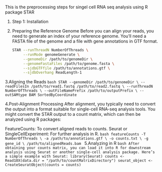 This is the preprocessing steps for singel cell RNA seq analysis using R package STAR

1. Step 1: Installation

2. Preparing the Reference Genome
Before you can align your reads, you need to generate an index of your reference genome. You’ll need a FASTA file of the genome and a file with gene annotations in GTF format.
    ```bash
    STAR --runThreadN NumberOfThreads \
         --runMode genomeGenerate \
         --genomeDir /path/to/genomeDir \
         --genomeFastaFiles /path/to/genome.fasta \
         --sjdbGTFfile /path/to/annotations.gtf \
         --sjdbOverhang ReadLength-1
    ```
3.Aligning the Reads
    ```bash
    STAR --genomeDir /path/to/genomeDir \
         --readFilesIn /path/to/read1.fastq /path/to/read2.fastq \
         --runThreadN NumberOfThreads \
         --outFileNamePrefix /path/to/outputPrefix \
         --outSAMtype BAM SortedByCoordinate
    ```
    
4.Post-Alignment Processing
After alignment, you typically need to convert the output into a format suitable for single-cell RNA-seq analysis tools. You might convert the STAR output to a count matrix, which can then be analyzed using R packages:

FeatureCounts: To convert aligned reads to counts.
Seurat or SingleCellExperiment: For further analysis in R.
    ```bash
    featureCounts -T NumberOfThreads \
                  -a /path/to/annotations.gtf \
                  -o counts.txt \
                  -g gene_id \
                  /path/to/alignedReads.bam
    ```
5.Analyzing in R
    ```bash
    After obtaining your counts matrix, you can load it into R for downstream analysis using Seurat or another single-cell analysis package. Here’s a simple example with Seurat:
    library(Seurat)
    counts <- Read10X(data.dir = "/path/to/countMatrixDirectory")
    seurat_object <- CreateSeuratObject(counts = counts)
    ```    
